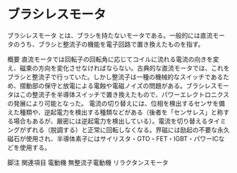 # ブラシレスモータ

ブラシレスモータ とは、ブラシを持たないモータである。一般的には直流モータのうち、ブラシと整流子の機能を電子回路で置き換えたものを指す。

概要
直流モータでは回転子の回転角に応じてコイルに流れる電流の向きを変え、磁束の方向を変化させなければならない。古典的な直流モータでは、これをブラシと整流子で行っていた。しかし整流子は一種の機械的なスイッチであるため、摺動部の保守と放電による電蝕や電磁ノイズの問題がある。ブラシレスモータはこの整流子を半導体スイッチで置き換えたもので、パワーエレクトロニクスの発展により可能となった。
電流の切り替えには、位相を検出するセンサを備えた種類や、逆起電力を検出する種類などがある（後者を「センサレス」と称する場合もあるが、厳密には逆起電力を検出している）。電流を切り替えるタイミングがずれる（脱調する）と正常に回転しなくなる。界磁には励起の不要な永久磁石が使用され、半導体素子にはサイリスタ・GTO・FET・IGBT・パワーICなどを使用する。

脚注
関連項目
電動機
無整流子電動機
リラクタンスモータ